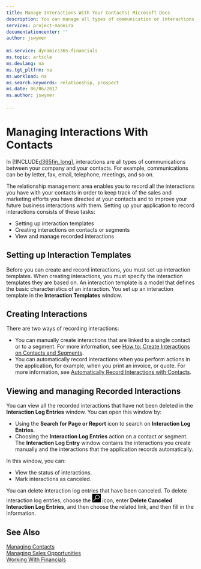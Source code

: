 ```yaml
---
title: Manage Interactions With Your Contacts| Microsoft Docs
description: You can manage all types of communication or interactions between your company and your contacts, for example, letters, phone calls, meetings, and so on.
services: project-madeira
documentationcenter: ''
author: jswymer

ms.service: dynamics365-financials
ms.topic: article
ms.devlang: na
ms.tgt_pltfrm: na
ms.workload: na
ms.search.keywords: relationship, prospect
ms.date: 06/06/2017
ms.author: jswymer

---
```

# Managing Interactions With Contacts
In [!INCLUDE[d365fin_long](includes/d365fin_long_md.md)], interactions are all types of communications between your company and your contacts. For example, communications can be by letter, fax, email, telephone, meetings, and so on.

The relationship management area enables you to record all the interactions you have with your contacts in order to keep track of the sales and marketing efforts you have directed at your contacts and to improve your future business interactions with them. Setting up your application to record interactions consists of these tasks:

* Setting up interaction templates  
* Creating interactions on contacts or segments  
* View and manage recorded interactions  

##  Setting up Interaction Templates
Before you can create and record interactions, you must set up interaction templates. When creating interactions, you must specify the interaction templates they are based on. An interaction template is a model that defines the basic characteristics of an interaction.
You set up an interaction template in the **Interaction Templates** window.  

## Creating Interactions
There are two ways of recording interactions:

* You can manually create interactions that are linked to a single contact or to a segment. For more information, see [How to: Create Interactions on Contacts and Segments](marketing-how-create-interactions.md).  
* You can automatically record interactions when you perform actions in the application, for example, when you print an invoice, or quote. For more information, see [Automatically Record Interactions with Contacts](marketing-auto-record-interactions.md).

## Viewing and managing Recorded Interactions
You can view all the recorded interactions that have not been deleted in the **Interaction Log Entries** window. You can open this window by:

* Using the **Search for Page or Report** icon to search on **Interaction Log Entries**.
* Choosing the **Interaction Log Entries** action on a contact or segment.
  The **Interaction Log Entry** window contains the interactions you create manually and the interactions that the application records automatically.

In this window, you can:

* View the status of interactions.
* Mark interactions as canceled.

You can delete interaction log entries that have been canceled. To delete interaction log entries, choose the ![Search for Page or Report](media/ui-search/search_small.png "Search for Page or Report icon") icon, enter **Delete Canceled Interaction Log Entries**, and then choose the related link, and then fill in the information.

## See Also
[Managing Contacts](marketing-contacts.md)  
[Managing Sales Opportunities](marketing-manage-sales-opportunities.md)  
[Working With Financials](ui-work-product.md)  
